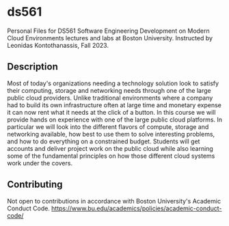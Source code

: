 # ds561
Personal Files for DS561 Software Engineering Development on Modern Cloud Environments lectures and labs at Boston University. Instructed by Leonidas Kontothanassis, Fall 2023.

## Description 
Most of today's organizations needing a technology solution look to satisfy their computing, storage and networking needs through one of the large public cloud providers. Unlike traditional environments where a company had to build its own infrastructure often at large time and monetary expense it can now rent what it needs at the click of a button. In this course we will provide hands on experience with one of the large public cloud platforms. In particular we will look into the different flavors of compute, storage and networking available, how best to use them to solve interesting problems, and how to do everything on a constrained budget. Students will get accounts and deliver project work on the public cloud while also learning some of the fundamental principles on how those different cloud systems work under the covers.

## Contributing
Not open to contributions in accordance with Boston University's Academic Conduct Code.
https://www.bu.edu/academics/policies/academic-conduct-code/
